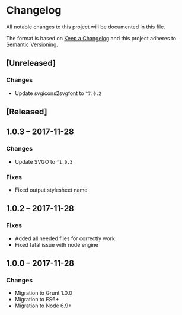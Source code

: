 # Changelog
All notable changes to this project will be documented in this file.

The format is based on [Keep a Changelog](http://keepachangelog.com/en/1.0.0/)
and this project adheres to [Semantic Versioning](http://semver.org/spec/v2.0.0.html).

## [Unreleased]
### Changes
+ Update svgicons2svgfont to `^7.0.2`

## [Released]

## 1.0.3 &ndash; 2017-11-28
### Changes
+ Update SVGO to `^1.0.3`

### Fixes
+ Fixed output stylesheet name

## 1.0.2 &ndash; 2017-11-28
### Fixes
+ Added all needed files for correctly work
+ Fixed fatal issue with node engine

## 1.0.0 &ndash; 2017-11-28
### Changes
+ Migration to Grunt 1.0.0
+ Migration to ES6+
+ Migration to Node 6.9+
